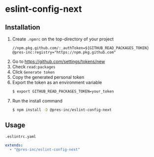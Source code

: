 # eslint-config-next

## Installation

1. Create `.npmrc` on the top-directory of your project
   ```
   //npm.pkg.github.com/:_authToken=${GITHUB_READ_PACKAGES_TOKEN}
   @pres-inc:registry="https://npm.pkg.github.com"
   ```
2. Go to https://github.com/settings/tokens/new
3. Check `read:packages`
4. Click `Generate token`
5. Copy the generated personal token
6. Export the token as an environment variable
   ```bash
   $ export GITHUB_READ_PACKAGES_TOKEN=your_token
   ```
8. Run the install command
   ```bash
   $ npm install -D @pres-inc/eslint-config-next
   ```

## Usage

`.eslintrc.yaml`

```yaml
extends:
  - "@pres-inc/eslint-config-next"
```
